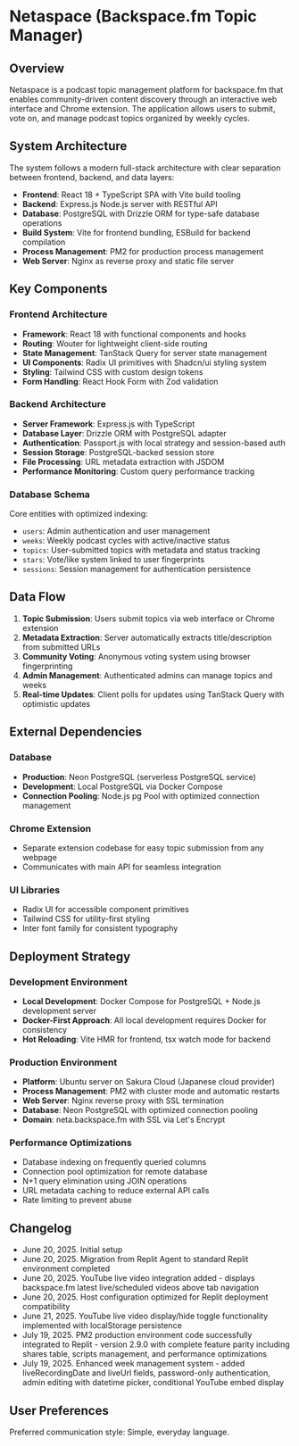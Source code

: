 # Netaspace (Backspace.fm Topic Manager)

## Overview

Netaspace is a podcast topic management platform for backspace.fm that enables community-driven content discovery through an interactive web interface and Chrome extension. The application allows users to submit, vote on, and manage podcast topics organized by weekly cycles.

## System Architecture

The system follows a modern full-stack architecture with clear separation between frontend, backend, and data layers:

- **Frontend**: React 18 + TypeScript SPA with Vite build tooling
- **Backend**: Express.js Node.js server with RESTful API
- **Database**: PostgreSQL with Drizzle ORM for type-safe database operations
- **Build System**: Vite for frontend bundling, ESBuild for backend compilation
- **Process Management**: PM2 for production process management
- **Web Server**: Nginx as reverse proxy and static file server

## Key Components

### Frontend Architecture
- **Framework**: React 18 with functional components and hooks
- **Routing**: Wouter for lightweight client-side routing
- **State Management**: TanStack Query for server state management
- **UI Components**: Radix UI primitives with Shadcn/ui styling system
- **Styling**: Tailwind CSS with custom design tokens
- **Form Handling**: React Hook Form with Zod validation

### Backend Architecture
- **Server Framework**: Express.js with TypeScript
- **Database Layer**: Drizzle ORM with PostgreSQL adapter
- **Authentication**: Passport.js with local strategy and session-based auth
- **Session Storage**: PostgreSQL-backed session store
- **File Processing**: URL metadata extraction with JSDOM
- **Performance Monitoring**: Custom query performance tracking

### Database Schema
Core entities with optimized indexing:
- `users`: Admin authentication and user management
- `weeks`: Weekly podcast cycles with active/inactive status
- `topics`: User-submitted topics with metadata and status tracking
- `stars`: Vote/like system linked to user fingerprints
- `sessions`: Session management for authentication persistence

## Data Flow

1. **Topic Submission**: Users submit topics via web interface or Chrome extension
2. **Metadata Extraction**: Server automatically extracts title/description from submitted URLs
3. **Community Voting**: Anonymous voting system using browser fingerprinting
4. **Admin Management**: Authenticated admins can manage topics and weeks
5. **Real-time Updates**: Client polls for updates using TanStack Query with optimistic updates

## External Dependencies

### Database
- **Production**: Neon PostgreSQL (serverless PostgreSQL service)
- **Development**: Local PostgreSQL via Docker Compose
- **Connection Pooling**: Node.js pg Pool with optimized connection management

### Chrome Extension
- Separate extension codebase for easy topic submission from any webpage
- Communicates with main API for seamless integration

### UI Libraries
- Radix UI for accessible component primitives
- Tailwind CSS for utility-first styling
- Inter font family for consistent typography

## Deployment Strategy

### Development Environment
- **Local Development**: Docker Compose for PostgreSQL + Node.js development server
- **Docker-First Approach**: All local development requires Docker for consistency
- **Hot Reloading**: Vite HMR for frontend, tsx watch mode for backend

### Production Environment
- **Platform**: Ubuntu server on Sakura Cloud (Japanese cloud provider)
- **Process Management**: PM2 with cluster mode and automatic restarts
- **Web Server**: Nginx reverse proxy with SSL termination
- **Database**: Neon PostgreSQL with optimized connection pooling
- **Domain**: neta.backspace.fm with SSL via Let's Encrypt

### Performance Optimizations
- Database indexing on frequently queried columns
- Connection pool optimization for remote database
- N+1 query elimination using JOIN operations
- URL metadata caching to reduce external API calls
- Rate limiting to prevent abuse

## Changelog

- June 20, 2025. Initial setup
- June 20, 2025. Migration from Replit Agent to standard Replit environment completed
- June 20, 2025. YouTube live video integration added - displays backspace.fm latest live/scheduled videos above tab navigation
- June 20, 2025. Host configuration optimized for Replit deployment compatibility
- June 21, 2025. YouTube live video display/hide toggle functionality implemented with localStorage persistence
- July 19, 2025. PM2 production environment code successfully integrated to Replit - version 2.9.0 with complete feature parity including shares table, scripts management, and performance optimizations
- July 19, 2025. Enhanced week management system - added liveRecordingDate and liveUrl fields, password-only authentication, admin editing with datetime picker, conditional YouTube embed display

## User Preferences

Preferred communication style: Simple, everyday language.
